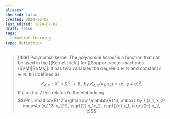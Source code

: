 ```yaml
---
aliases: 
checked: false
created: 2024-02-02
last_edited: 2024-02-02
draft: false
tags:
  - machine-learning
type: definition
---
```

>[!tldr] Polynomial kernel
>The *polynomial kernel* is a function that can be used in the [[Kernel trick]] for [[Support vector machines (SVM)|SVMs]]. It has two variables the degree $d \in \mathbb{N}$ and constant $c \in \mathbb{R}$. It is defined as
>$$K_{d,c}: \mathbb{R}^n \times \mathbb{R}^n \rightarrow \mathbb{R}, \mbox{ by } K_{d,c}(x_1, x_2) = (x \cdot y + c)^d.$$
>If $n = d = 2$ this relates to the embedding
>$$\Phi: \mathbb{R}^2 \rightarrow \mathbb{R}^6, \mbox{ by } (x_1, x_2) \mapsto (x_1^2, x_2^2, \sqrt{2} x_1x_2, \sqrt{2c} x_1, \sqrt{2c} x_2, c)$$
